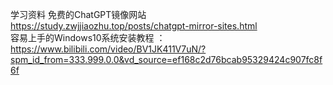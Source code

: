 学习资料
免费的ChatGPT镜像网站 https://study.zwjjiaozhu.top/posts/chatgpt-mirror-sites.html   
容易上手的Windows10系统安装教程 ：https://www.bilibili.com/video/BV1JK411V7uN/?spm_id_from=333.999.0.0&vd_source=ef168c2d76bcab95329424c907fc8f6f
